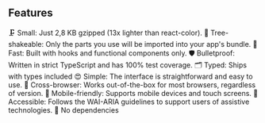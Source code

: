 ## Features
🗜 Small: Just 2,8 KB gzipped (13x lighter than react-color).
🌳 Tree-shakeable: Only the parts you use will be imported into your app's bundle.
🚀 Fast: Built with hooks and functional components only.
🛡 Bulletproof: Written in strict TypeScript and has 100% test coverage.
🗂 Typed: Ships with types included
😍 Simple: The interface is straightforward and easy to use.
👫 Cross-browser: Works out-of-the-box for most browsers, regardless of version.
📲 Mobile-friendly: Supports mobile devices and touch screens.
💬 Accessible: Follows the WAI-ARIA guidelines to support users of assistive technologies.
💨 No dependencies
